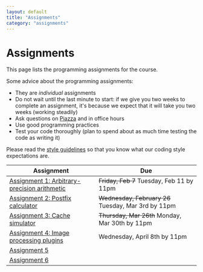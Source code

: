 ```yaml
---
layout: default
title: "Assignments"
category: "assignments"
---
```


# Assignments

This page lists the programming assignments for the course.

Some advice about the programming assignments:

* They are *individual* assignments
* Do not wait until the last minute to start: if we give you two weeks to complete an assignment, it's because we expect that it will take you two weeks (working steadily)
* Ask questions on [Piazza](https://piazza.com/jhu/spring2020/601229) and in office hours
* Use good programming practices
* Test your code thoroughly (plan to spend about as much time testing the code as writing it)

Please read the [style guidelines](assign/style.html) so that you know what our coding style expectations are.

Assignment | Due
---------- | ---
[Assignment 1: Arbitrary-precision arithmetic](assign/assign01.html) | <strike>Friday, Feb 7</strike> Tuesday, Feb 11 by 11pm
[Assignment 2: Postfix calculator](assign/assign02.html) | <strike>Wednesday, February 26</strike> Tuesday, Mar 3rd by 11pm
[Assignment 3: Cache simulator](assign/assign03.html) | <strike>Thursday, Mar 26th</strike> Monday, Mar 30th by 11pm
[Assignment 4: Image processing plugins](assign/assign04.html) | Wednesday, April 8th by 11pm
[Assignment 5](assign/assign05.html) | 
[Assignment 6](assign/assign06.html) | 
